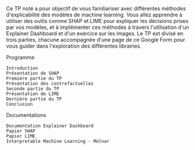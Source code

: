 Ce TP noté a pour objectif de vous familiariser avec différentes méthodes d'explicabilité des modèles de machine learning. Vous allez apprendre à utiliser des outils comme SHAP et LIME pour expliquer les décisions prises par vos modèles, et à implémenter ces méthodes à travers l'utilisation d'un Explainer Dashboard et d'un exercice sur les images. Le TP est divisé en trois parties, chacune accompagnée d'une page de ce Google Form pour vous guider dans l'exploration des différentes librairies.

Programme

    Introduction
    Présentation de SHAP
    Première partie du TP
    Présentation des contrefactuelles
    Seconde partie du TP
    Présentation de LIME
    Dernière partie du TP
    Conclusion

Documentations

    Documentation Explainer Dashboard
    Papier SHAP
    Papier LIME
    Interpretable Machine Learning - Molnar
